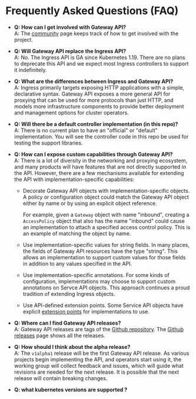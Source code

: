 # Frequently Asked Questions (FAQ)

*   **Q: How can I get involved with Gateway API?<br>**
    A: The [community](/contributing/community) page keeps track of how to get
    involved with the project.

*   **Q: Will Gateway API replace the Ingress API?<br>**
    A: No. The Ingress API is GA since Kubernetes 1.19. There are no
    plans to deprecate this API and we expect most Ingress controllers
    to support it indefinitely.

*   **Q: What are the differences between Ingress and Gateway API?<br>**
    A: Ingress primarily targets exposing HTTP applications with a
    simple, declarative syntax. Gateway API exposes a more general API
    for proxying that can be used for more protocols than just HTTP,
    and models more infrastructure components to provide better
    deployment and management options for cluster operators.

*   **Q: Will there be a default controller implementation (in this repo)?<br>**
    A: There is no current plan to have an "official" or "default"
    implementation. You will see the controller code in this repo be
    used for testing the support libraries.

*   **Q: How can I expose custom capabilities through Gateway API?<br>**
    A: There is a lot of diversity in the networking and proxying
    ecosystem, and many products will have features that are not directly
    supported in the API.  However, there are a few mechanisms available
    for extending the API with implementation-specific capabilities:

    * Decorate Gateway API objects with implementation-specific objects. A
      policy or configuration object could match the Gateway API object either
      by name or by using an explicit object reference.

        For example, given a `Gateway` object with name "inbound",
        creating a `AccessPolicy` object that also has the name "inbound"
        could cause an implementation to attach a specified access
        control policy. This is an example of matching the object by name.

    * Use implementation-specific values for string fields. In many
      places, the fields of Gateway API resources have the type
      "string". This allows an implementation to support custom values
      for those fields in addition to any values specified in the API.

    * Use implementation-specific annotations. For some kinds of
      configuration, implementations may choose to support custom
      annotations on Servce API objects. This approach continues
      a proud tradition of extending Ingress objects.

    * Use API-defined extension points. Some Service
      API objects have explicit [extension points](/concepts/api-overview#extension-points)
      for implementations to use.

*  **Q: Where can I find Gateway API releases?<br>**
   A: Gateway API releases are tags of the [Github repository][1].
   The [Github releases][2] page shows all the releases.

* **Q: How should I think about the alpha release?<br>**
  A: The `v1alpha1` release will be the first Gateway API release. As
  various projects begin implementing the API, and operators start using
  it, the working group will collect feedback and issues, which will
  guide what revisions are needed for the next release. It is possible
  that the next release will contain breaking changes.

* **Q: what kubernetes versions are supported ?<br>**


[1]: https://github.com/kubernetes-sigs/gateway-api
[2]: https://github.com/kubernetes-sigs/gateway-api/releases
